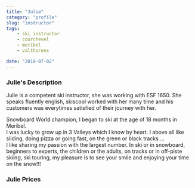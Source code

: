 ```yaml
---
title: "Julie"
category: "profile"
slug: "instructor"
tags:
    - ski instructor
    - courchevel
    - meribel
    - valthorens

date: "2018-07-02"
---
```


### Julie's Description
Julie is a competent ski instructor, she was working with ESF 1650. She speaks fluently english, skiscool worked with her many time and his customers was everytimes satisfied of their journey with her.

Snowboard World champion, I began to ski at the age of 18 months in Meribel.  
I was lucky to grow up in 3 Valleys which I know by heart. I above all like sliding, doing pizza or going fast, on the green or black tracks ...  
I like sharing my passion with the largest number. In ski or in snowboard, beginners to experts, the children or the adults, on tracks or in off-piste skiing, ski touring, my pleasure is to see your smile and enjoying your time on the snow!!!

### Julie Prices
